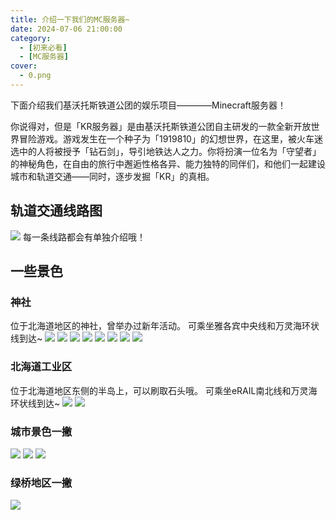 ```yaml
---
title: 介绍一下我们的MC服务器~
date: 2024-07-06 21:00:00
category:
  - [初来必看]
  - [MC服务器]
cover: 
  - 0.png
---
```

下面介绍我们基沃托斯铁道公团的娱乐项目————Minecraft服务器！

你说得对，但是「KR服务器」是由基沃托斯铁道公团自主研发的一款全新开放世界冒险游戏。游戏发生在一个种子为「1919810」的幻想世界，在这里，被火车迷选中的人将被授予「钻石剑」，导引地铁达人之力。你将扮演一位名为「守望者」的神秘角色，在自由的旅行中邂逅性格各异、能力独特的同伴们，和他们一起建设城市和轨道交通——同时，逐步发掘「KR」的真相。

## 轨道交通线路图
![](routemap.png)
每一条线路都会有单独介绍哦！

## 一些景色
### 神社
位于北海道地区的神社，曾举办过新年活动。
可乘坐雅各宾中央线和万灵海环状线到达~
![](1_0.jpg)
![](1_1.jpg)
![](1_2.jpg)
![](1_3.png)
![](1_4.png)
![](1_5.png)
![](1_6.png)
![](1_7.png)

### 北海道工业区
位于北海道地区东侧的半岛上，可以刷取石头哦。
可乘坐eRAIL南北线和万灵海环状线到达~
![](2_1.png)
![](2_2.png)

### 城市景色一撇
![](3_1.png)
![](3_2.png)
![](3_3.png)

### 绿桥地区一撇
![](4_1.png)

